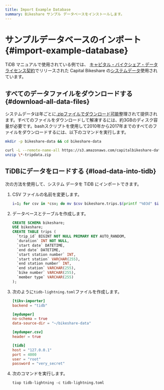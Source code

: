 ```yaml
---
title: Import Example Database
summary: Bikeshare サンプル データベースをインストールします。
---
```


# サンプルデータベースのインポート {#import-example-database}

TiDB マニュアルで使用されている例では、 [キャピタル・バイクシェア・データライセンス契約](https://www.capitalbikeshare.com/data-license-agreement)でリリースされた Capital Bikeshare の[システムデータ](https://www.capitalbikeshare.com/system-data)使用されています。

## すべてのデータファイルをダウンロードする {#download-all-data-files}

システムデータは年ごとに[.zipファイルでダウンロード可能](https://s3.amazonaws.com/capitalbikeshare-data/index.html)整理されて提供されます。すべてのファイルをダウンロードして解凍するには、約3GBのディスク容量が必要です。bashスクリプトを使用して2010年から2017年までのすべてのファイルをダウンロードするには、以下のコマンドを実行します。

```bash
mkdir -p bikeshare-data && cd bikeshare-data

curl -L --remote-name-all https://s3.amazonaws.com/capitalbikeshare-data/{2010..2017}-capitalbikeshare-tripdata.zip
unzip \*-tripdata.zip
```

## TiDBにデータをロードする {#load-data-into-tidb}

次の方法を使用して、システム データを TiDB にインポートできます。

1.  CSV ファイルの名前を変更します。

    ```bash
    i=1; for csv in *csv; do mv $csv bikeshare.trips.$(printf "%03d" $i).csv; i=$((i+1)); done
    ```

2.  データベースとテーブルを作成します。

    ```sql
    CREATE SCHEMA bikeshare;
    USE bikeshare;
    CREATE TABLE trips (
      `trip_id` BIGINT NOT NULL PRIMARY KEY AUTO_RANDOM,
      `duration` INT NOT NULL,
      `start date` DATETIME,
      `end date` DATETIME,
      `start station number` INT,
      `start station` VARCHAR(255),
      `end station number` INT,
      `end station` VARCHAR(255),
      `bike number` VARCHAR(255),
      `member type` VARCHAR(255)
    );
    ```

3.  次のように`tidb-lightning.toml`ファイルを作成します。

    ```toml
    [tikv-importer]
    backend = "tidb"

    [mydumper]
    no-schema = true
    data-source-dir = "~/bikeshare-data"

    [mydumper.csv]
    header = true

    [tidb]
    host = "127.0.0.1"
    port = 4000
    user = "root"
    password = "very_secret"
    ```

4.  次のコマンドを実行します。

    ```shell
    tiup tidb-lightning -c tidb-lightning.toml
    ```
